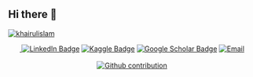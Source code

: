 ## Hi there 👋

[![khairulislam](https://readme-typing-svg.demolab.com?font=Roboto&duration=1500&pause=100&color=3081F7&vCenter=true&multiline=true&width=435&height=70&lines=Md.+Khairul+Islam;Artificial+Intelligence+Researcher)](https://github.com/khairulislam)

<p align="center">
<!-- https://shields.io/docs/logos -->
 <!-- https://simpleicons.org/ -->
<a href="https://khairulislam.github.io">
<img src="https://img.shields.io/badge/Website-blue??&style=for-the-badge&logo=opsgenie&logoColor=white" alt="" />
</a>
<a href="https://www.linkedin.com/in/md-khairul-islam-711460134/"><img src="https://img.shields.io/badge/LinkedIn-blue?style=for-the-badge&logo=linkedin&logoColor=#0A66C2" alt="LinkedIn Badge"></a>
<a href="https://www.kaggle.com/khairulislam"><img src="https://img.shields.io/badge/Kaggle-lightblue?style=for-the-badge&logo=kaggle&logoColor=#20BEFF" alt="Kaggle Badge"></a>
<a href="https://scholar.google.com/citations?user=pLgKvU8AAAAJ&hl=en"><img src="https://img.shields.io/badge/Google Scholar-grey?style=for-the-badge&logo=googlescholar&logoColor=#4285F4" alt="Google Scholar Badge"></a>
<a href="mailto:khairulislam@virginia.edu"><img src="https://img.shields.io/badge/Email Me-0edcba?style=for-the-badge&logo=gmail&logoColor=#EA4335" alt="Email"></a>
<br>
<!-- Github streak -->
<img src="https://custom-icon-badges.demolab.com/badge/dynamic/json?style=flat-square&logo=fire&logoColor=fff&color=orange&label=GitHub%20streak&query=%24.currentStreak.length&suffix=%20days&url=https%3A%2F%2Fstreak-stats.demolab.com%2F%3Fuser%3Dkhairulislam%26type%3Djson" alt="" />
<!-- profile view -->
<img src="https://komarev.com/ghpvc/?username=khairulislam&style=flat-square" alt="" />
<br>
<a href="https://github.com/khairulislam">
    <img src="https://github-stats-alpha.vercel.app/api?username=khairulislam&cc=FFFFFF&tc=000000&ic=FFFFFF&bc=000000" alt="Github contribution" />
</a>
<br />

</p>

<!--
Link https://docs.github.com/en/account-and-profile/setting-up-and-managing-your-github-profile/customizing-your-profile/managing-your-profile-readme

**khairulislam/khairulislam** is a ✨ _special_ ✨ repository because its `README.md` (this file) appears on your GitHub profile.

Here are some ideas to get you started:

- 🔭 I’m currently working on ...
- 🌱 I’m currently learning ...
- 👯 I’m looking to collaborate on ...
- 🤔 I’m looking for help with ...
- 💬 Ask me about ...
- 📫 How to reach me: ...
- 😄 Pronouns: ...
- ⚡ Fun fact: ...
-->
